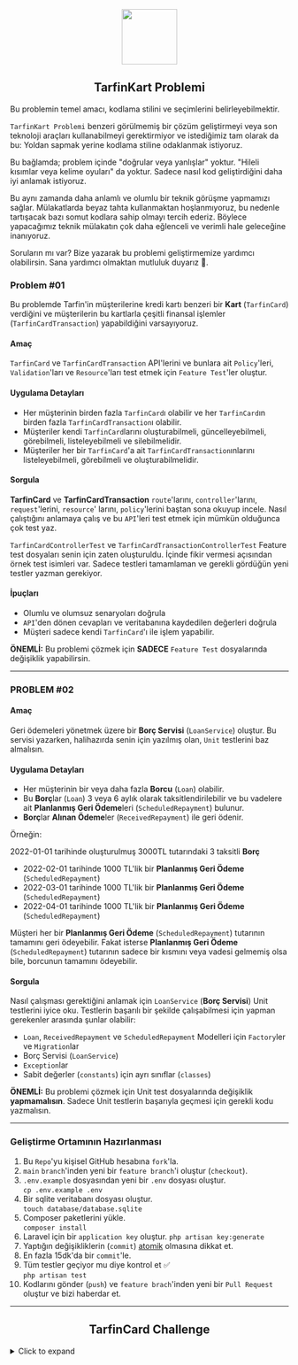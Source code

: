 <div align="center">

<a href="https://tarfin.com" target="_blank">
    <img src=".github/logo.svg" height="100">
</a>

</div>

<div align="center">

## TarfinKart Problemi

</div>

Bu problemin temel amacı, kodlama stilini ve seçimlerini belirleyebilmektir.

`TarfinKart Problemi` benzeri görülmemiş bir çözüm geliştirmeyi veya son teknoloji araçları kullanabilmeyi gerektirmiyor
ve istediğimiz tam olarak da bu: Yoldan sapmak yerine kodlama stiline odaklanmak istiyoruz.

Bu bağlamda; problem içinde "doğrular veya yanlışlar" yoktur. "Hileli kısımlar veya kelime oyuları" da yoktur. Sadece
nasıl kod geliştirdiğini daha iyi anlamak istiyoruz.

Bu aynı zamanda daha anlamlı ve olumlu bir teknik görüşme yapmamızı sağlar. Mülakatlarda beyaz tahta kullanmaktan
hoşlanmıyoruz, bu nedenle tartışacak bazı somut kodlara sahip olmayı tercih ederiz. Böylece yapacağımız teknik mülakatın
çok daha eğlenceli ve verimli hale geleceğine inanıyoruz.

Soruların mı var? Bize yazarak bu problemi geliştirmemize yardımcı olabilirsin. Sana yardımcı olmaktan mutluluk
duyarız 🙂.

### Problem #01

Bu problemde Tarfin'in müşterilerine kredi kartı benzeri bir **Kart** (`TarfinCard`) verdiğini ve müşterilerin bu kartlarla
çeşitli finansal işlemler (`TarfinCardTransaction`) yapabildiğini varsayıyoruz.

#### Amaç

`TarfinCard` ve `TarfinCardTransaction` API'lerini ve bunlara ait `Policy`'leri, `Validation`'ları ve `Resource`'ları
test etmek için `Feature Test`'ler oluştur.

#### Uygulama Detayları

- Her müşterinin birden fazla `TarfinCard`ı olabilir ve her `TarfinCard`ın birden fazla `TarfinCardTransaction`ı olabilir.
- Müşteriler kendi `TarfinCard`larını oluşturabilmeli, güncelleyebilmeli, görebilmeli, listeleyebilmeli ve silebilmelidir.
- Müşteriler her bir `TarfinCard`'a ait `TarfinCardTransaction`ınlarını listeleyebilmeli, görebilmeli ve oluşturabilmelidir.

#### Sorgula

**TarfinCard** ve **TarfinCardTransaction** `route`'larını, `controller`'larını, `request`'lerini, `resource`'
larını, `policy`'lerini baştan sona okuyup incele. Nasıl çalıştığını anlamaya çalış ve bu `API`'leri test etmek için
mümkün olduğunca çok test yaz.

`TarfinCardControllerTest` ve `TarfinCardTransactionControllerTest` Feature test dosyaları senin için zaten oluşturuldu.
İçinde fikir vermesi açısından örnek test isimleri var. Sadece testleri tamamlaman ve gerekli gördüğün yeni testler
yazman gerekiyor.

#### İpuçları

- Olumlu ve olumsuz senaryoları doğrula
- `API`'den dönen cevapları ve veritabanına kaydedilen değerleri doğrula
- Müşteri sadece kendi `TarfinCard`'ı ile işlem yapabilir.

**ÖNEMLİ:** Bu problemi çözmek için **SADECE** `Feature Test` dosyalarında değişiklik yapabilirsin.

---

### PROBLEM #02

#### Amaç

Geri ödemeleri yönetmek üzere bir **Borç Servisi** (`LoanService`) oluştur. Bu servisi yazarken, halihazırda senin için
yazılmış olan, `Unit` testlerini baz almalısın.

#### Uygulama Detayları

- Her müşterinin bir veya daha fazla **Borcu** (`Loan`) olabilir.
- Bu **Borç**lar (`Loan`) 3 veya 6 aylık olarak taksitlendirilebilir ve bu vadelere ait **Planlanmış Geri Ödeme**leri (`ScheduledRepayment`) bulunur.
- **Borç**lar **Alınan Ödeme**ler (`ReceivedRepayment`) ile geri ödenir.

Örneğin:

2022-01-01 tarihinde oluşturulmuş 3000TL tutarındaki 3 taksitli **Borç**

- 2022-02-01 tarihinde 1000 TL'lik bir **Planlanmış Geri Ödeme** (`ScheduledRepayment`)
- 2022-03-01 tarihinde 1000 TL'lik bir **Planlanmış Geri Ödeme** (`ScheduledRepayment`)
- 2022-04-01 tarihinde 1000 TL'lik bir **Planlanmış Geri Ödeme** (`ScheduledRepayment`)

Müşteri her bir **Planlanmış Geri Ödeme** (`ScheduledRepayment`) tutarının tamamını geri ödeyebilir. Fakat isterse
**Planlanmış Geri Ödeme** (`ScheduledRepayment`) tutarının sadece bir kısmını veya vadesi gelmemiş olsa bile, borcunun
tamamını ödeyebilir.

#### Sorgula

Nasıl çalışması gerektiğini anlamak için `LoanService` (**Borç Servisi**) Unit testlerini iyice oku. Testlerin başarılı bir
şekilde çalışabilmesi için yapman gerekenler arasında şunlar olabilir:

- `Loan`, `ReceivedRepayment` ve `ScheduledRepayment` Modelleri için `Factory`ler ve `Migration`lar
- Borç Servisi (`LoanService`)
- `Exception`lar
- Sabit değerler (`constants`) için ayrı sınıflar (`classes`)

**ÖNEMLİ:** Bu problemi çözmek için Unit test dosyalarında değişiklik **yapmamalısın**. Sadece Unit testlerin başarıyla
geçmesi için gerekli kodu yazmalısın.

---

### Geliştirme Ortamının Hazırlanması

1. Bu `Repo`'yu kişisel GitHub hesabına `fork`'la.
2. `main` `branch`'inden yeni bir `feature branch`'i oluştur (`checkout`).
3. `.env.example` dosyasından yeni bir `.env` dosyası oluştur.    
   `cp .env.example .env`
4. Bir sqlite veritabanı dosyası oluştur.  
   `touch database/database.sqlite`
5. Composer paketlerini yükle.  
   `composer install`
6. Laravel için bir `application key` oluştur.
   `php artisan key:generate`
7. Yaptığın değişikliklerin (`commit`) [atomik](https://en.wikipedia.org/wiki/Atomic_commit) olmasına dikkat et.
8. En fazla 15dk'da bir `commit`'le.
9. Tüm testler geçiyor mu diye kontrol et ✅  
   `php artisan test`
10. Kodlarını gönder (`push`) ve `feature brach`'inden yeni bir `Pull Request` oluştur ve bizi haberdar et.

---

<div align="center">

## TarfinCard Challenge

</div>

<details>
   <summary>Click to expand</summary>

This challenge's main purpose is to determine your coding style and choices.

The `Tarfin Card Challenge` does not include any unique or cutting-edge technology, tools, or other elements, which is precisely the point: we want to focus on your coding style rather than get sidetracked.

On that note, there are no "rights and wrongs" in this challenge, and there are no "trick portions." We simply want to get a better understanding of how you develop code.

This also allows us to have a more meaningful and positive technical interview discussion. We don't like white-boarding in interviews, so having some concrete code to discuss would be preferable. That, we believe, makes the interview lot more entertaining and fruitful.

Got problems? Help us improve this code challenge by writing to us. We’re happy to help 🙂

### Test #01

#### Objective

Create feature tests to test `TarfinCard` and `TarfinCardTransaction` endpoints and their relative policies, validations
and resources.

#### Business Logic

- Each customer can have multiple `TarfinCard`s and each `TarfinCard` can have many `TarfinCardTransaction`s.
- A customer should be able to create, update, read, list, and delete his `TarfinCard`s.
- For each `TarfinCard`, the customer should be able to list, read and create `TarfinCardTransaction`.

#### Challenge

Read through the *TarfinCard* and *TarfinCardTransaction* routes, controllers, requests, resources, and policies.
Understand the logic and write as many tests as possible to validate the endpoints. The `TarfinCardControllerTest`
and `TarfinCardTransactionControllerTest` are already created, you just need to complete them.

#### Tips

- Verify positive and negative scenarios
- Assert response, status, and database values
- Customer can handle only his `TarfinCard`s

**IMPORTANT:** For this challenge you `SHOULD ONLY` update the feature tests.

---

### Test #02

#### Objective

Create a `LoanService` to handle repayments based on complete unit tests that have already been created for you.

#### Business Logic

Each customer can have a credit `Loan` (due in 3 or 6 months). So a `Loan` has 3 or 6 `ScheduledRepayment`s (once each
month), and it can be repaid with `ReceivedRepayment`s. Example:

`Loan` of 3 months with amount 3000$, created on 2021-01-01

- Scheduled Repayment of 1000$ due to 2021-02-01
- Scheduled Repayment of 1000$ due to 2021-03-01
- Scheduled Repayment of 1000$ due to 2021-04-01

A customer can repay the full amount of each single `ScheduledRepayment`, but also can repay partially or in full.

#### Challenge

Read through the tests of `LoanService` to understand what is the logic to be implemented. To make the unit tests passed, you need to fulfill:

- Models, Factories, Migrations for `Loan`, `ReceivedRepayment`, and `ScheduledRepayment`
- Loan Service;
- Exceptions
- Separate classes for constants

**IMPORTANT:** For this challenge you `SHOULD NOT` update the unit test.

---

### Setup procedure

1. Fork the repository in your personal GitHub account
2. Checkout a new feature branch from `main`
3. Copy the example .env file    
   `cp .env.example .env`
4. Create sqlite database file  
   `touch database/database.sqlite`
5. Install composer dependencies  
   `composer install`
6. Generate appliation key
   `php artisan key:generate`
7. Make your changes in each [commit atomic](https://en.wikipedia.org/wiki/Atomic_commit)
8. Check if the tests are green ✅  
   `php artisan test`
9. Push the code and prepare the Pull Request from feature branch to `main` branch

</details>
